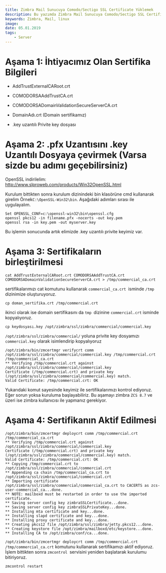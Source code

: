```yaml
---
title: Zimbra Mail Sunucuya Comodo/Sectigo SSL Certificate Yüklemek
description: Bu yazımda Zimbra Mail Sunucuya Comodo/Sectigo SSL Certificate Sertifika nasıl yüklenir basit bir şekilde aktarmaya çalışacağım.
keywords: Zimbra, Mail, linux
image: 
date: 05.01.2019
tags:
    - Server
---
```




# Aşama 1: İhtiyacımız Olan Sertifika Bilgileri

- AddTrustExternalCARoot.crt

- COMODORSAAddTrustCA.crt

- COMODORSADomainValidationSecureServerCA.crt

- DomainAdı.crt (Domain sertifikamız)

- .key uzantılı Privite key dosyası




# Aşama 2: .pfx Uzantısını .key Uzantılı Dosyaya çevirmek (Varsa sizde bu adımı geçebilirsiniz)


OpenSSL indirilelim: http://www.slproweb.com/products/Win32OpenSSL.html


Kurulum bittikten sonra kurulum dizinindeki bin klasörüne cmd kullanarak girelim Örnek`C:\OpenSSL-Win32\bin`. Aşağıdaki adımları sırası ile uygulayalım.

```shell
Set OPENSSL_CONF=c:\openssl-win32\bin\openssl.cfg 
openssl pkcs12 -in filename.pfx -nocerts -out key.pem
openssl rsa -in key.pem -out myserver.key
```

Bu işlemin sonucunda artık elimizde .key uzantılı privite keyimiz var.

# Aşama 3: Sertifikaların birleştirilmesi

```shell
cat AddTrustExternalCARoot.crt COMODORSAAddTrustCA.crt COMODORSADomainValidationSecureServerCA.crt > /tmp/commercial_ca.crt
```




sertifikalarımızı cat komutunu kullanarak `commercial_ca.crt `isminde `/tmp `dizinimize oluşturuyoruz.

```shell
cp doman_sertifika.crt /tmp/commercial.crt
```


ikinci olarak ise domain sertifikasını da `tmp `dizinine `commercial.crt` isminde kopyalıyoruz.

```shell
cp keydosyası.key /opt/zimbra/ssl/zimbra/commercial/commercial.key
```

`/opt/zimbra/ssl/zimbra/commercial/` yoluna privite key dosyamızı `commercial.key` olarak isimlendirip kopyalıyoruz

```shell
/opt/zimbra/bin/zmcertmgr verifycrt comm /opt/zimbra/ssl/zimbra/commercial/commercial.key /tmp/commercial.crt /tmp/commercial_ca.crt 
** Verifying /tmp/commercial.crt against /opt/zimbra/ssl/zimbra/commercial/commercial.key
Certificate (/tmp/commercial.crt) and private key (/opt/zimbra/ssl/zimbra/commercial/commercial.key) match.
Valid Certificate: /tmp/commercial.crt: OK

```

Yukarıdaki komut sayesinde keyimiz ile sertifikalarımızı kontrol ediyoruz. Eğer sorun yoksa kuruluma başlayabiliriz. Bu aşamayı zimbra `ZCS 8.7` ve üzeri ise zimbra kullanıcısı ile yapmanız gerekiyor.

# Aşama 4: Sertifikanın Aktif Edilmesi

```shell
/opt/zimbra/bin/zmcertmgr deploycrt comm /tmp/commercial.crt /tmp/commercial_ca.crt 
** Verifying /tmp/commercial.crt against /opt/zimbra/ssl/zimbra/commercial/commercial.key
Certificate (/tmp/commercial.crt) and private key (/opt/zimbra/ssl/zimbra/commercial/commercial.key) match.
Valid Certificate: /tmp/commercial.crt: OK
** Copying /tmp/commercial.crt to /opt/zimbra/ssl/zimbra/commercial/commercial.crt
** Appending ca chain /tmp/commercial_ca.crt to /opt/zimbra/ssl/zimbra/commercial/commercial.crt
** Importing certificate /opt/zimbra/ssl/zimbra/commercial/commercial_ca.crt to CACERTS as zcs-user-commercial_ca...done.
** NOTE: mailboxd must be restarted in order to use the imported certificate.
** Saving server config key zimbraSSLCertificate...done.
** Saving server config key zimbraSSLPrivateKey...done.
** Installing mta certificate and key...done.
** Installing slapd certificate and key...done.
** Installing proxy certificate and key...done.
** Creating pkcs12 file /opt/zimbra/ssl/zimbra/jetty.pkcs12...done.
** Creating keystore file /opt/zimbra/mailboxd/etc/keystore...done.
** Installing CA to /opt/zimbra/conf/ca...done.

```



`/opt/zimbra/bin/zmcertmgr deploycrt comm /tmp/commercial.crt /tmp/commercial_ca.crt` komutunu kullanarak sertifikamızı aktif ediyoruz. İşlem bittikten sonra `zmcontrol `servisini yeniden başlatarak kurulumu bitiriyoruz.


```shell
zmcontrol restart
```


